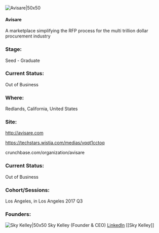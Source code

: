 

![Avisare|50x50](https://apimg.techstars.com/connect/images/image_files/596c34329c66a95c5800000b/original/Logo-02.png)

#### Avisare
A marketplace simplifying the RFP process for the multi trillion dollar procurement industry

### Stage: 
Seed - Graduate 

### Current Status: 
Out of Business

### Where:
Redlands, California, United States

### Site:
http://avisare.com

https://techstars.wistia.com/medias/vqqt1cctoq

crunchbase.com/organization/avisare

### Current Status: 
Out of Business

### Cohort/Sessions: 
Los Angeles, in Los Angeles 2017 Q3

### Founders: 

![Sky Kelley|50x50](https://apimg.techstars.com/connect/images/image_files/5966e2e2c9aec76d4200000d/original/Sky-bio.jpg) Sky Kelley (Founder & CEO) [LinkedIn](https://linkedin.com/in/skykelley) [[Sky Kelley]]



